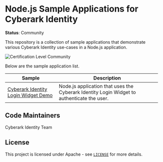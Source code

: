 # Node.js Sample Applications for Cyberark Identity
**Status**: Community

This repository is a collection of sample applications that demonstrate various Cyberark Identity use-cases in a Node.js application.

![Certification Level Community](https://camo.githubusercontent.com/fc39ec5a52592c929ecd6e7ff4e3d1b7d5a4856c512a5486a5c24a00db6bcf6d/68747470733a2f2f696d672e736869656c64732e696f2f62616467652f43657274696669636174696f6e2532304c6576656c2d436f6d6d756e6974792d3238413734353f6c696e6b3d68747470733a2f2f6769746875622e636f6d2f637962657261726b2f636f6d6d756e6974792f626c6f622f6d61737465722f436f6e6a75722f636f6e76656e74696f6e732f63657274696669636174696f6e2d6c6576656c732e6d64)

Below are the sample application list.

| Sample | Description |
|--------|-------------|
| [Cyberark Identity Login Widget Demo](./Cyberark-Identity-Login-Widget-Demo) | Node.js application that uses the Cyberark Identity Login Widget to authenticate the user. |

## Code Maintainers
Cyberark Identity Team

<a id="license"></a>
## License
This project is licensed under Apache - see [`LICENSE`](LICENSE) for more details.
